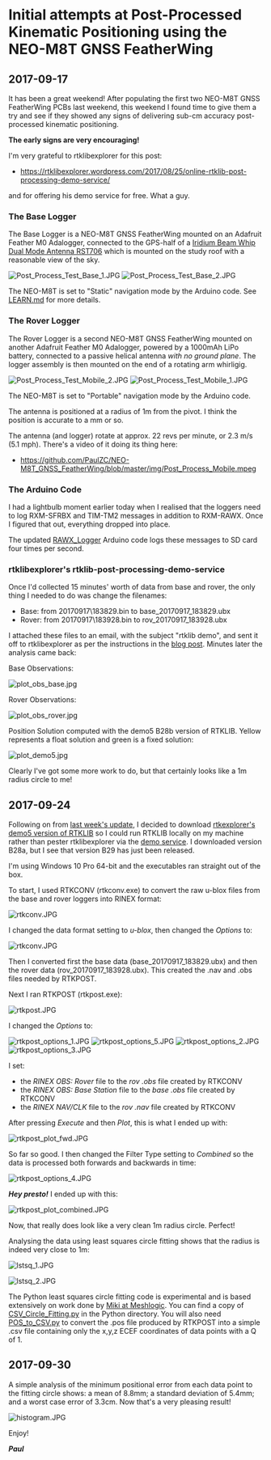 # Initial attempts at Post-Processed Kinematic Positioning using the NEO-M8T GNSS FeatherWing

## 2017-09-17

It has been a great weekend! After populating the first two NEO-M8T GNSS FeatherWing PCBs last weekend,
this weekend I found time to give them a try and see if they showed any signs of delivering sub-cm accuracy post-processed kinematic positioning.

**The early signs are very encouraging!**

I'm very grateful to rtklibexplorer for this post:
- https://rtklibexplorer.wordpress.com/2017/08/25/online-rtklib-post-processing-demo-service/  

and for offering his demo service for free. What a guy.

### The Base Logger

The Base Logger is a NEO-M8T GNSS FeatherWing mounted on an Adafruit Feather M0 Adalogger, connected to the GPS-half of a
[Iridium Beam Whip Dual Mode Antenna RST706](https://www.beamcommunications.com/products/70-iridium-beam-whip-dual-mode-antenna)
which is mounted on the study roof with a reasonable view of the sky.

![Post_Process_Test_Base_1.JPG](https://github.com/PaulZC/NEO-M8T_GNSS_FeatherWing/blob/master/img/Post_Process_Test_Base_1.JPG)
![Post_Process_Test_Base_2.JPG](https://github.com/PaulZC/NEO-M8T_GNSS_FeatherWing/blob/master/img/Post_Process_Test_Base_2.JPG)

The NEO-M8T is set to "Static" navigation mode by the Arduino code. See [LEARN.md](https://github.com/PaulZC/NEO-M8T_GNSS_FeatherWing/blob/master/LEARN.md) for more details.

### The Rover Logger

The Rover Logger is a second NEO-M8T GNSS FeatherWing mounted on another Adafruit Feather M0 Adalogger, powered by a 1000mAh LiPo battery,
connected to a passive helical antenna _with no ground plane_. The logger assembly is then mounted on the end of a rotating arm whirligig.

![Post_Process_Test_Mobile_2.JPG](https://github.com/PaulZC/NEO-M8T_GNSS_FeatherWing/blob/master/img/Post_Process_Test_Mobile_2.JPG)
![Post_Process_Test_Mobile_1.JPG](https://github.com/PaulZC/NEO-M8T_GNSS_FeatherWing/blob/master/img/Post_Process_Test_Mobile_1.JPG)

The NEO-M8T is set to "Portable" navigation mode by the Arduino code.

The antenna is positioned at a radius of 1m from the pivot. I think the position is accurate to a mm or so.

The antenna (and logger) rotate at approx. 22 revs per minute, or 2.3 m/s (5.1 mph). There's a video of it doing its thing here:
- https://github.com/PaulZC/NEO-M8T_GNSS_FeatherWing/blob/master/img/Post_Process_Mobile.mpeg

### The Arduino Code

I had a lightbulb moment earlier today when I realised that the loggers need to log RXM-SFRBX and TIM-TM2 messages in addition to RXM-RAWX.
Once I figured that out, everything dropped into place.

The updated [RAWX_Logger](https://github.com/PaulZC/NEO-M8T_GNSS_FeatherWing/tree/master/Arduino/RAWX_Logger) Arduino code logs these messages to SD card four times per second.

### rtklibexplorer's rtklib-post-processing-demo-service

Once I'd collected 15 minutes' worth of data from base and rover, the only thing I needed to do was change the filenames:
- Base:  from 20170917\183829.bin to base_20170917_183829.ubx
- Rover: from 20170917\183928.bin to rov_20170917_183928.ubx

I attached these files to an email, with the subject "rtklib demo", and sent it off to rtklibexplorer as per the instructions in the [blog post](https://rtklibexplorer.wordpress.com/2017/08/25/online-rtklib-post-processing-demo-service/).
Minutes later the analysis came back:

Base Observations:

![plot_obs_base.jpg](https://github.com/PaulZC/NEO-M8T_GNSS_FeatherWing/blob/master/img/plot_obs_base.jpg)

Rover Observations:

![plot_obs_rover.jpg](https://github.com/PaulZC/NEO-M8T_GNSS_FeatherWing/blob/master/img/plot_obs_rover.jpg)

Position Solution computed with the demo5 B28b version of RTKLIB. Yellow represents a float solution and green is a fixed solution:

![plot_demo5.jpg](https://github.com/PaulZC/NEO-M8T_GNSS_FeatherWing/blob/master/img/plot_demo5.jpg)

Clearly I've got some more work to do, but that certainly looks like a 1m radius circle to me!

## 2017-09-24

Following on from [last week's update](https://github.com/PaulZC/NEO-M8T_GNSS_FeatherWing/blob/master/POST_PROCESS.md#2017-09-17),
I decided to download [rtkexplorer's demo5 version of RTKLIB](http://rtkexplorer.com/downloads/rtklib-code/) so I could run RTKLIB locally on my machine
rather than pester rtklibexplorer via the [demo service](https://rtklibexplorer.wordpress.com/2017/08/25/online-rtklib-post-processing-demo-service/).
I downloaded version B28a, but I see that version B29 has just been released.

I'm using Windows 10 Pro 64-bit and the executables ran straight out of the box.

To start, I used RTKCONV (rtkconv.exe) to convert the raw u-blox files from the base and rover loggers into RINEX format:

![rtkconv.JPG](https://github.com/PaulZC/NEO-M8T_GNSS_FeatherWing/blob/master/img/rtkconv.JPG)

I changed the data format setting to _u-blox_, then changed the _Options_ to:

![rtkconv.JPG](https://github.com/PaulZC/NEO-M8T_GNSS_FeatherWing/blob/master/img/rtkconv_options.JPG)

Then I converted first the base data (base_20170917_183829.ubx) and then the rover data (rov_20170917_183928.ubx).
This created the .nav and .obs files needed by RTKPOST.

Next I ran RTKPOST (rtkpost.exe):

![rtkpost.JPG](https://github.com/PaulZC/NEO-M8T_GNSS_FeatherWing/blob/master/img/rtkpost.JPG)

I changed the _Options_ to:

![rtkpost_options_1.JPG](https://github.com/PaulZC/NEO-M8T_GNSS_FeatherWing/blob/master/img/rtkpost_options_1.JPG)
![rtkpost_options_5.JPG](https://github.com/PaulZC/NEO-M8T_GNSS_FeatherWing/blob/master/img/rtkpost_options_5.JPG)
![rtkpost_options_2.JPG](https://github.com/PaulZC/NEO-M8T_GNSS_FeatherWing/blob/master/img/rtkpost_options_2.JPG)
![rtkpost_options_3.JPG](https://github.com/PaulZC/NEO-M8T_GNSS_FeatherWing/blob/master/img/rtkpost_options_3.JPG)

I set:
- the _RINEX OBS: Rover_ file to the _rov .obs_ file created by RTKCONV
- the _RINEX OBS: Base Station_ file to the _base .obs_ file created by RTKCONV
- the _RINEX NAV/CLK_ file to the _rov .nav_ file created by RTKCONV

After pressing _Execute_ and then _Plot_, this is what I ended up with:

![rtkpost_plot_fwd.JPG](https://github.com/PaulZC/NEO-M8T_GNSS_FeatherWing/blob/master/img/rtkpost_plot_fwd.JPG)

So far so good. I then changed the Filter Type setting to _Combined_ so the data is processed both forwards and backwards in time:

![rtkpost_options_4.JPG](https://github.com/PaulZC/NEO-M8T_GNSS_FeatherWing/blob/master/img/rtkpost_options_4.JPG)

**_Hey presto!_** I ended up with this:

![rtkpost_plot_combined.JPG](https://github.com/PaulZC/NEO-M8T_GNSS_FeatherWing/blob/master/img/rtkpost_plot_combined.JPG)

Now, that really does look like a very clean 1m radius circle. Perfect!

Analysing the data using least squares circle fitting shows that the radius is indeed very close to 1m:

![lstsq_1.JPG](https://github.com/PaulZC/NEO-M8T_GNSS_FeatherWing/blob/master/img/lstsq_1.JPG)

![lstsq_2.JPG](https://github.com/PaulZC/NEO-M8T_GNSS_FeatherWing/blob/master/img/lstsq_2.JPG)

The Python least squares circle fitting code is experimental and is based extensively on work done by [Miki at Meshlogic](https://meshlogic.github.io/posts/jupyter/curve-fitting/fitting-a-circle-to-cluster-of-3d-points/).
You can find a copy of [CSV_Circle_Fitting.py](https://github.com/PaulZC/NEO-M8T_GNSS_FeatherWing/blob/master/Python/CSV_Circle_Fitting.py) in the Python directory.
You will also need [POS_to_CSV.py](https://github.com/PaulZC/NEO-M8T_GNSS_FeatherWing/blob/master/Python/POS_to_CSV.py) to convert the .pos file produced by RTKPOST into a simple .csv file containing only the x,y,z ECEF coordinates of data points with a Q of 1.

## 2017-09-30

A simple analysis of the minimum positional error from each data point to the fitting circle shows: a mean of 8.8mm; a standard deviation of 5.4mm; and a worst case error of 3.3cm. Now that's a very pleasing result!

![histogram.JPG](https://github.com/PaulZC/NEO-M8T_GNSS_FeatherWing/blob/master/img/histogram.JPG)

Enjoy!

**_Paul_**